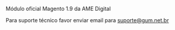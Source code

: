 Módulo oficial Magento 1.9 da AME Digital


Para suporte técnico favor enviar email para suporte@gum.net.br
